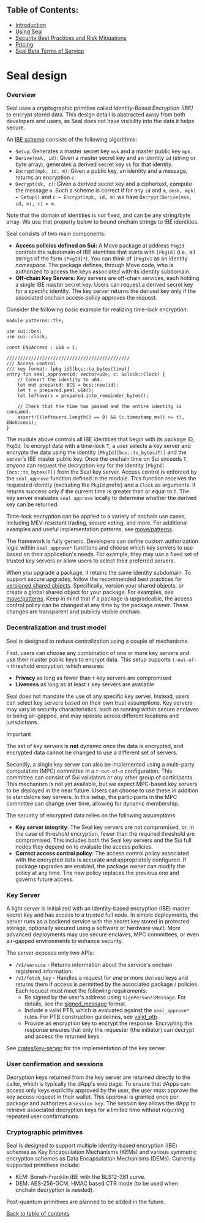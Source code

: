 ## Table of Contents:

- [Introduction](README.md)
- [Using Seal](UsingSeal.md)
- [Security Best Practices and Risk Mitigations](SecurityBestPractices.md)
- [Pricing](Pricing.md)
- [Seal Beta Terms of Service](TermsOfService.md)

# Seal design

### Overview

Seal uses a cryptographic primitive called *Identity-Based Encryption (IBE)* to encrypt stored data. This design detail is abstracted away from both developers and users, as Seal does not have visibility into the data it helps secure.

An [IBE scheme](https://en.wikipedia.org/wiki/Identity-based_encryption) consists of the following algorithms:
- `Setup`: Generates a master secret key `msk` and a master public key `mpk`.
- `Derive(msk, id)`: Given a master secret key and an identity `id` (string or byte array), generates a derived secret key `sk` for that identity.
- `Encrypt(mpk, id, m)`: Given a public key, an identity and a message, returns an encryption `c`.
- `Decrypt(sk, c)`: Given  a derived secret key and a ciphertext, compute the message `m`.
Such a scheme is correct if for any `id` and `m`, `(msk, mpk) ← Setup()` and `c ← Encrypt(mpk, id, m)` we have `Decrypt(Derive(msk, id, m), c) = m`.

Note that the domain of identities is *not* fixed, and can be any string/byte array. We use that property below to bound onchain strings to IBE identities.

Seal consists of two main components:
- **Access policies defined on Sui:** A Move package at address `PkgId` controls the subdomain of IBE identities that starts with `[PkgId]` (i.e., all strings of the form `[PkgId]*`). You can think of `[PkgId]` as an identity *namespace*. The package defines, through Move code, who is authorized to access the keys associated with its identity subdomain.
- **Off-chain Key Servers:** Key servers are off-chain services, each holding a single IBE master secret key. Users can request a derived secret key for a specific identity. The key server returns the derived key only if the associated onchain access policy approves the request.

Consider the following basic example for realizing time-lock encryption:
```move
module patterns::tle;

use sui::bcs;
use sui::clock;

const ENoAccess : u64 = 1;

/////////////////////////////////////////////
/// Access control
/// key format: [pkg id][bcs::to_bytes(time)]
entry fun seal_approve(id: vector<u8>, c: &clock::Clock) {
    // Convert the identity to u64.
    let mut prepared: BCS = bcs::new(id);
    let t = prepared.peel_u64();
    let leftovers = prepared.into_remainder_bytes();

    // Check that the time has passed and the entire identity is consumed.
    assert!((leftovers.length() == 0) && (c.timestamp_ms() >= t), ENoAccess);
}
```

The module above controls all IBE identities that begin with its package ID, `PkgId`. To encrypt data with a time-lock `T`, a user selects a key server and encrypts the data using the identity `[PkgId][bcs::to_bytes(T)]` and the server’s IBE master public key. Once the onchain time on Sui exceeds `T`, *anyone* can request the decryption key for the identity `[PkgId][bcs::to_bytes(T)]` from the Seal key server. Access control is enforced by the `seal_approve` function defined in the module. This function receives the requested identity (excluding the `PkgId` prefix) and a `Clock` as arguments. It returns success only if the current time is greater than or equal to `T`. The key server evaluates `seal_approve` locally to determine whether the derived key can be returned.

Time-lock encryption can be applied to a variety of onchain use cases, including MEV-resistant trading, secure voting, and more. For additional examples and useful implementation patterns, see [move/patterns](./move/patterns).

The framework is fully generic. Developers can define custom authorization logic within `seal_approve*` functions and choose which key servers to use based on their application's needs. For example, they may use a fixed set of trusted key servers or allow users to select their preferred servers.

When you upgrade a package, it retains the same identity subdomain. To support secure upgrades, follow the recommended best practices for [versioned shared objects](https://docs.sui.io/concepts/sui-move-concepts/packages/upgrade#versioned-shared-objects). Specifically, version your shared objects, or create a global shared object for your package. For examples, see [move/patterns](./move/patterns).
Keep in mind that if a package is upgradeable, the access control policy can be changed at any time by the package owner. These changes are transparent and publicly visible onchain.

### Decentralization and trust model

Seal is designed to reduce centralization using a couple of mechanisms.

First, users can choose any combination of one or more key servers and use their master public keys to encrypt data. This setup supports `t-out-of-n` threshold encryption, which ensures:
- **Privacy** as long as fewer than `t` key servers are compromised
- **Liveness** as long as at least `t` key servers are available

Seal does not mandate the use of any specific key server. Instead, users can select key servers based on their own trust assumptions. Key servers may vary in security characteristics, such as running within secure enclaves or being air-gapped, and may operate across different locations and jurisdictions.

> [!IMPORTANT]
> The set of key servers is **not** dynamic once the data is encrypted, and encrypted data cannot be changed to use a different set of servers.

Secondly, a single key server can also be implemented using a multi-party computation (MPC) committee in a `t-out-of-n` configuration. This committee can consist of Sui validators or any other group of participants. This mechanism is not yet available, but we expect MPC-based key servers to be deployed in the near future. Users can choose to use these in addition to standalone key servers. In this setup, the participants in the MPC committee can change over time, allowing for dynamic membership.

The security of encrypted data relies on the following assumptions:
- **Key server integrity**: The Seal key servers are not compromised, or, in the case of threshold encryption, fewer than the required threshold are compromised. This includes both the Seal key servers and the Sui full nodes they depend on to evaluate the access policies.
- **Correct access control policy**: The access control policy associated with the encrypted data is accurate and appropriately configured. If package upgrades are enabled, the package owner can modify the policy at any time. The new policy replaces the previous one and governs future access.

### Key Server
A light server is initialized with an identity-based encryption (IBE) master secret key and has access to a trusted full node. In simple deployments, the server runs as a backend service with the secret key stored in protected storage, optionally secured using a software or hardware vault. More advanced deployments may use secure enclaves, MPC committees, or even air-gapped environments to enhance security.

The server exposes only two APIs:
- `/v1/service` - Returns information about the service's onchain registered information.
- `/v1/fetch_key` - Handles a request for one or more derived keys and returns them if access is permitted by the associated package / policies. Each request must meet the following requirements:
    - Be signed by the user's address using `signPersonalMessage`. For details, see the [signed_message](crates/key-server/src/signed_message.rs) format.
    - Include a valid PTB, which is evaluated against the `seal_approve*` rules. For PTB construction guidelines, see [valid_ptb](./crates/key-server/src/valid_ptb.rs).
    - Provide an encryption key to encrypt the response. Encrypting the response ensures that only the requester (the initiator) can decrypt and access the returned keys.

See [crates/key-server](crates/key-server/src/server.rs) for the implementation of the key server.

### User confirmation and sessions
Decryption keys returned from the key server are returned directly to the caller, which is typically the dApp's web page. To ensure that dApps can access only keys explicitly approved by the user, the user must approve the key access request in their wallet. This approval is granted once per package and authorizes a `session key`. The session key allows the dApp to retrieve associated decryption keys for a limited time without requiring repeated user confirmations.

### Cryptographic primitives
Seal is designed to support multiple identity-based encryption (IBE) schemes as Key Encapsulation Mechanisms (KEMs) and various symmetric encryption schemes as Data Encapsulation Mechanisms (DEMs). Currently supported primitives include:
- KEM: Boneh-Franklin IBE with the BLS12-381 curve.
- DEM: AES-256-GCM, HMAC based CTR mode (to be used when onchain decryption is needed).

Post-quantum primitives are planned to be added in the future.

[Back to table of contents](#table-of-contents)
